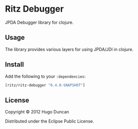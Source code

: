 # Ritz Debugger

JPDA Debugger library for clojure.

## Usage

The library provides various layers for using JPDA/JDI in clojure.

## Install

Add the following to your `:dependencies`:

```clj
[ritz/ritz-debugger "0.4.0-SNAPSHOT"]
```

## License

Copyright © 2012 Hugo Duncan

Distributed under the Eclipse Public License.
